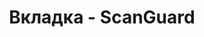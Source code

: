 ---
id: 203
title: Вкладка - ScanGuard
displayName: ScanGuard
order: 1
published: true
historyName: ScanGuard
historyDescription: Сканирование уязвимостей
category: Сервисы
categoryName: ScanGuard
categoryDescription: Сканирование уязвимостей
categoryOrder: 1
categoryIcon: https://img.solarspace.pro/docs/waf.svg
footerName: ScanGuard
footerOrder: 10
---